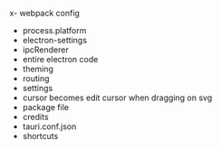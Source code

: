 x- webpack config
- process.platform
- electron-settings
- ipcRenderer
- entire electron code
- theming
- routing
- settings
- cursor becomes edit cursor when dragging on svg
- package file
- credits
- tauri.conf.json
- shortcuts
